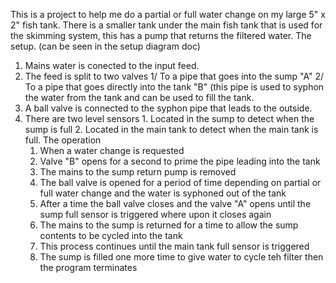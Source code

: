 This is a project to help me do a partial or full water change on my large 5" x 2" fish tank.
There is a smaller tank under the main fish tank that is used for the skimming system, this has a pump that returns the filtered water.
The setup. (can be seen in the setup diagram doc)
1. Mains water is conected to the input feed.
2. The feed is split to two valves
                 1/ To a pipe that goes into the sump "A"
                 2/ To a pipe that goes directly into the tank "B" (this pipe is used to syphon the water from the tank and can be used to fill the tank.
4. A ball valve is connected to the syphon pipe that leads to the outside.
5. There are two level sensors
                 1. Located in the sump to detect when the sump is full
                 2. Located in the main tank to detect when the main tank is full.
   The operation
   1. When a water change is requested
   2. Valve "B" opens for a second to prime the pipe leading into the tank
   3. The mains to the sump return pump is removed
   4. The ball valve is opened for a period of time depending on partial or full water change and the water is syphoned out of the tank
   5. After a time the ball valve closes and the valve "A" opens until the sump full sensor is triggered where upon it closes again
   6. The mains to the sump is returned for a time to allow the sump contents to be cycled into the tank
   7. This process continues until the main tank full sensor is triggered
   8. The sump is filled one more time to give water to cycle teh filter then the program terminates 
